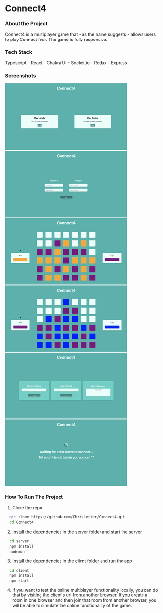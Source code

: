 # Connect4

### About the Project

Connect4 is a multiplayer game that - as the name suggests - allows users to play Connect four. The game is fully responsive.

### Tech Stack

Typescript - React - Chakra UI - Socket.io - Redux - Express

### Screenshots

<img src="screenshots/home-page.png?raw=true" width="400"> <img src="screenshots/local-select-names.png?raw=true" width="400"> <img src="screenshots/game1.png?raw=true" width="400"> <img src="screenshots/game2.png?raw=true" width="400"> <img src="screenshots/online-rooms.png?raw=true" width="400"> <img src="screenshots/waiting-for-friends.png?raw=true" width="400">

### How To Run The Project

1. Clone the repo

```bash
  git clone https://github.com/ChrisLetter/Connect4.git
  cd Connect4
```

2. Install the dependencies in the server folder and start the server

```bash
  cd server
  npm install
  nodemon
```

3. Install the dependencies in the client folder and run the app

```bash
  cd client
  npm install
  npm start
```

4. If you want to test the online multiplayer functionality locally, you can do that by visiting the client's url from another browser. If you create a room in one browser and then join that room from another browser, you will be able to simulate the online functionality of the game.
